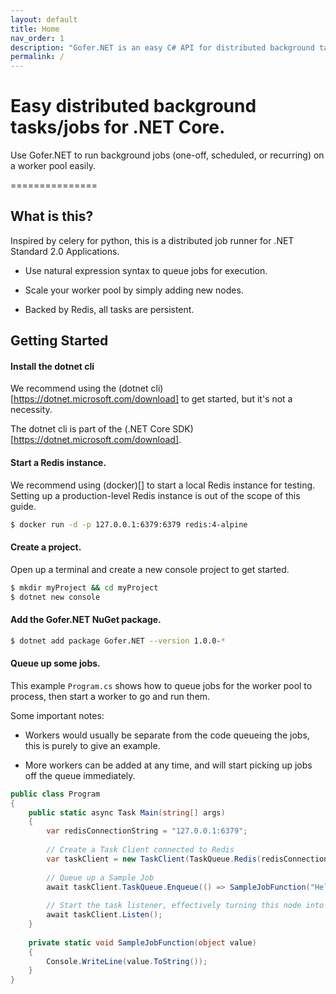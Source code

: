 ```yaml
---
layout: default
title: Home
nav_order: 1
description: "Gofer.NET is an easy C# API for distributed background tasks/jobs for .NET Core."
permalink: /
---
```


# Easy distributed background tasks/jobs for .NET Core.

Use Gofer.NET to run background jobs (one-off, scheduled, or recurring) on a worker pool easily.

===============

## What is this?

Inspired by celery for python, this is a distributed job runner for .NET Standard 2.0 Applications.

- Use natural expression syntax to queue jobs for execution.

- Scale your worker pool by simply adding new nodes.

- Backed by Redis, all tasks are persistent.

## Getting Started

#### Install the dotnet cli

We recommend using the (dotnet cli)[https://dotnet.microsoft.com/download] to get started, but it's not a necessity. 

The dotnet cli is part of the (.NET Core SDK)[https://dotnet.microsoft.com/download].

#### Start a Redis instance.

We recommend using (docker)[] to start a local Redis instance for testing. Setting up a production-level Redis instance is out of the scope of this guide.

```bash
$ docker run -d -p 127.0.0.1:6379:6379 redis:4-alpine
```

#### Create a project.

Open up a terminal and create a new console project to get started.

```bash
$ mkdir myProject && cd myProject
$ dotnet new console
```

#### Add the Gofer.NET NuGet package.

```bash
$ dotnet add package Gofer.NET --version 1.0.0-*
```

#### Queue up some jobs.

This example `Program.cs` shows how to queue jobs for the worker pool to process, then start a worker to go and run them. 

Some important notes:
 - Workers would usually be separate from the code queueing the jobs, this is purely to give an example.

 - More workers can be added at any time, and will start picking up jobs off the queue immediately.

```c#
public class Program
{
    public static async Task Main(string[] args)
    {
        var redisConnectionString = "127.0.0.1:6379";
        
        // Create a Task Client connected to Redis
        var taskClient = new TaskClient(TaskQueue.Redis(redisConnectionString));
        
        // Queue up a Sample Job
        await taskClient.TaskQueue.Enqueue(() => SampleJobFunction("Hello World!"));
        
        // Start the task listener, effectively turning this node into a worker.
        await taskClient.Listen();
    }
    
    private static void SampleJobFunction(object value)
    {
        Console.WriteLine(value.ToString());
    }
}
```
